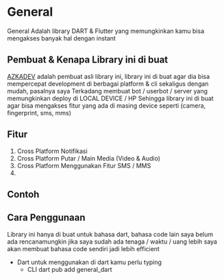 # General

General Adalah library DART & Flutter yang memungkinkan kamu bisa mengakses banyak hal dengan instant

## Pembuat & Kenapa Library ini di buat

[AZKADEV](https://github.com/azkadev) adalah pembuat asli library ini, library ini di buat agar dia bisa mempercepat development di berbagai platform & cli sekaligus dengan mudah, pasalnya saya Terkadang membuat bot / userbot / server yang memungkinkan deploy di LOCAL DEVICE / HP Sehingga library ini di buat agar bisa mengakses fitur yang ada di masing device seperti (camera, fingerprint, sms, mms)

## Fitur

1. Cross Platform Notifikasi
2. Cross Platform Putar / Main Media (Video & Audio)
3. Cross Platform Menggunakan Fitur SMS / MMS
4. 

## Contoh


## Cara Penggunaan

Library ini hanya di buat untuk bahasa dart, bahasa code lain saya belum ada rencanamungkin jika saya sudah ada tenaga / waktu / uang lebih saya akan membuat bahasa code sendiri jadi lebih efficient

- Dart
  untuk menggunakan di dart kamu perlu typing
  - CLI
    dart pub add general_dart
